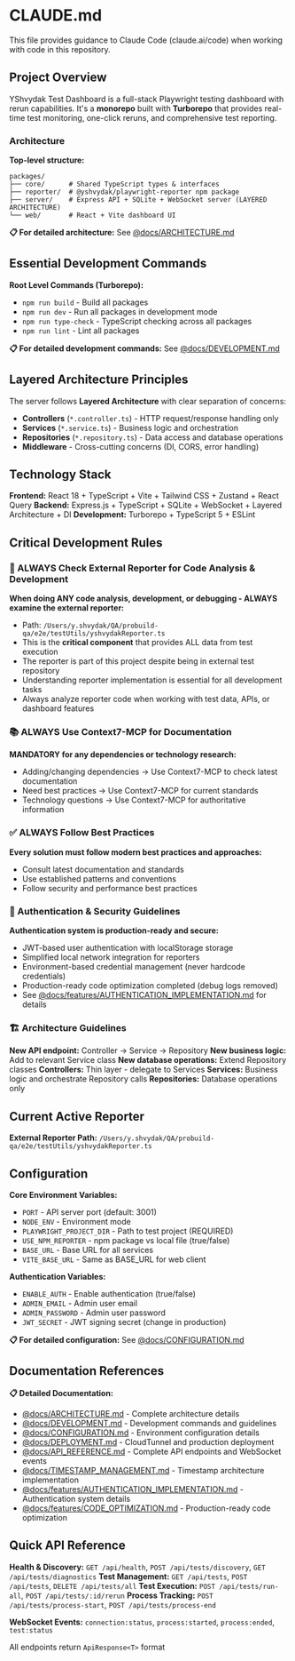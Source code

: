 # CLAUDE.md

This file provides guidance to Claude Code (claude.ai/code) when working with code in this repository.

## Project Overview

YShvydak Test Dashboard is a full-stack Playwright testing dashboard with rerun capabilities. It's a **monorepo** built with **Turborepo** that provides real-time test monitoring, one-click reruns, and comprehensive test reporting.

### Architecture

**Top-level structure:**

```
packages/
├── core/      # Shared TypeScript types & interfaces
├── reporter/  # @yshvydak/playwright-reporter npm package
├── server/    # Express API + SQLite + WebSocket server (LAYERED ARCHITECTURE)
└── web/       # React + Vite dashboard UI
```

**📋 For detailed architecture:** See [@docs/ARCHITECTURE.md](docs/ARCHITECTURE.md)

## Essential Development Commands

**Root Level Commands (Turborepo):**
- `npm run build` - Build all packages
- `npm run dev` - Run all packages in development mode
- `npm run type-check` - TypeScript checking across all packages
- `npm run lint` - Lint all packages

**📋 For detailed development commands:** See [@docs/DEVELOPMENT.md](docs/DEVELOPMENT.md)

## Layered Architecture Principles

The server follows **Layered Architecture** with clear separation of concerns:
- **Controllers** (`*.controller.ts`) - HTTP request/response handling only
- **Services** (`*.service.ts`) - Business logic and orchestration
- **Repositories** (`*.repository.ts`) - Data access and database operations
- **Middleware** - Cross-cutting concerns (DI, CORS, error handling)

## Technology Stack

**Frontend:** React 18 + TypeScript + Vite + Tailwind CSS + Zustand + React Query
**Backend:** Express.js + TypeScript + SQLite + WebSocket + Layered Architecture + DI
**Development:** Turborepo + TypeScript 5 + ESLint

## Critical Development Rules

### 🚨 ALWAYS Check External Reporter for Code Analysis & Development

**When doing ANY code analysis, development, or debugging - ALWAYS examine the external reporter:**
- Path: `/Users/y.shvydak/QA/probuild-qa/e2e/testUtils/yshvydakReporter.ts`
- This is the **critical component** that provides ALL data from test execution
- The reporter is part of this project despite being in external test repository
- Understanding reporter implementation is essential for all development tasks
- Always analyze reporter code when working with test data, APIs, or dashboard features

### 📚 ALWAYS Use Context7-MCP for Documentation

**MANDATORY for any dependencies or technology research:**
- Adding/changing dependencies → Use Context7-MCP to check latest documentation
- Need best practices → Use Context7-MCP for current standards
- Technology questions → Use Context7-MCP for authoritative information

### ✅ ALWAYS Follow Best Practices

**Every solution must follow modern best practices and approaches:**
- Consult latest documentation and standards
- Use established patterns and conventions
- Follow security and performance best practices

### 🔐 Authentication & Security Guidelines

**Authentication system is production-ready and secure:**
- JWT-based user authentication with localStorage storage
- Simplified local network integration for reporters
- Environment-based credential management (never hardcode credentials)
- Production-ready code optimization completed (debug logs removed)
- See [@docs/features/AUTHENTICATION_IMPLEMENTATION.md](docs/features/AUTHENTICATION_IMPLEMENTATION.md) for details

### 🏗️ Architecture Guidelines

**New API endpoint:** Controller → Service → Repository
**New business logic:** Add to relevant Service class
**New database operations:** Extend Repository classes
**Controllers:** Thin layer - delegate to Services
**Services:** Business logic and orchestrate Repository calls
**Repositories:** Database operations only

## Current Active Reporter

**External Reporter Path:** `/Users/y.shvydak/QA/probuild-qa/e2e/testUtils/yshvydakReporter.ts`

## Configuration

**Core Environment Variables:**
- `PORT` - API server port (default: 3001)
- `NODE_ENV` - Environment mode
- `PLAYWRIGHT_PROJECT_DIR` - Path to test project (REQUIRED)
- `USE_NPM_REPORTER` - npm package vs local file (true/false)
- `BASE_URL` - Base URL for all services
- `VITE_BASE_URL` - Same as BASE_URL for web client

**Authentication Variables:**
- `ENABLE_AUTH` - Enable authentication (true/false)
- `ADMIN_EMAIL` - Admin user email
- `ADMIN_PASSWORD` - Admin user password
- `JWT_SECRET` - JWT signing secret (change in production)

**📋 For detailed configuration:** See [@docs/CONFIGURATION.md](docs/CONFIGURATION.md)

## Documentation References

**📋 Detailed Documentation:**
- [@docs/ARCHITECTURE.md](docs/ARCHITECTURE.md) - Complete architecture details
- [@docs/DEVELOPMENT.md](docs/DEVELOPMENT.md) - Development commands and guidelines
- [@docs/CONFIGURATION.md](docs/CONFIGURATION.md) - Environment configuration details
- [@docs/DEPLOYMENT.md](docs/DEPLOYMENT.md) - CloudTunnel and production deployment
- [@docs/API_REFERENCE.md](docs/API_REFERENCE.md) - Complete API endpoints and WebSocket events
- [@docs/TIMESTAMP_MANAGEMENT.md](docs/TIMESTAMP_MANAGEMENT.md) - Timestamp architecture implementation
- [@docs/features/AUTHENTICATION_IMPLEMENTATION.md](docs/features/AUTHENTICATION_IMPLEMENTATION.md) - Authentication system details
- [@docs/features/CODE_OPTIMIZATION.md](docs/features/CODE_OPTIMIZATION.md) - Production-ready code optimization

## Quick API Reference

**Health & Discovery:** `GET /api/health`, `POST /api/tests/discovery`, `GET /api/tests/diagnostics`
**Test Management:** `GET /api/tests`, `POST /api/tests`, `DELETE /api/tests/all`
**Test Execution:** `POST /api/tests/run-all`, `POST /api/tests/:id/rerun`
**Process Tracking:** `POST /api/tests/process-start`, `POST /api/tests/process-end`

**WebSocket Events:** `connection:status`, `process:started`, `process:ended`, `test:status`

All endpoints return `ApiResponse<T>` format
